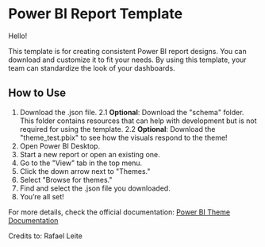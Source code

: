 # Power BI Report Template

Hello!

This template is for creating consistent Power BI report designs. You can download and customize it to fit your needs. By using this template, your team can standardize the look of your dashboards.

## How to Use

1. Download the .json file.
2.1 **Optional**: Download the "schema" folder. This folder contains resources that can help with development but is not required for using the template. 
2.2 **Optional**: Download the "theme_test.pbix" to see how the visuals respond to the theme!
3. Open Power BI Desktop.
4. Start a new report or open an existing one.
5. Go to the "View" tab in the top menu.
6. Click the down arrow next to "Themes."
7. Select "Browse for themes."
8. Find and select the .json file you downloaded.
9. You’re all set!

For more details, check the official documentation: [Power BI Theme Documentation](https://learn.microsoft.com/en-us/power-bi/create-reports/desktop-report-themes#report-theme-json-file-format)

Credits to: Rafael Leite
